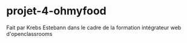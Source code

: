 # projet-4-ohmyfood
Fait par Krebs Estebann dans le cadre de la formation intégrateur web d'openclassrooms

